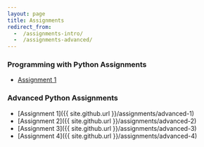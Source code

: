 ```yaml
---
layout: page
title: Assignments
redirect_from:
  -  /assignments-intro/
  -  /assignments-advanced/
---
```


### Programming with Python Assignments

* [Assignment 1]()

### Advanced Python Assignments

* [Assignment 1]({{ site.github.url }}/assignments/advanced-1)
* [Assignment 2]({{ site.github.url }}/assignments/advanced-2)
* [Assignment 3]({{ site.github.url }}/assignments/advanced-3)
* [Assignment 4]({{ site.github.url }}/assignments/advanced-4)

